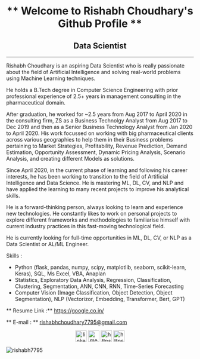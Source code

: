 <h1 align="center">** Welcome to Rishabh Choudhary's Github Profile **</h1>
<h2 align="center">Data Scientist</h2>

---

Rishabh Choudhary is an aspiring Data Scientist who is really passionate about the field of Artificial Intelligence and solving real-world problems using Machine Learning techniques.

He holds a B.Tech degree in Computer Science Engineering with prior professional experience of 2.5+ years in management consulting in the pharmaceutical domain.

After graduation, he worked for ~2.5 years from Aug 2017 to April 2020 in the consulting firm, ZS as a Business Technolgy Analyst from Aug 2017 to Dec 2019 and then as a Senior Business Technology Analyst from Jan 2020 to April 2020. His work focussed on working with big pharmaceutical clients across various geographies to help them in their Business problems pertaining to Market Strategies, Profitability, Revenue Prediction, Demand Estimation, Opportunity Assessment, Dynamic Pricing Analysis, Scenario Analysis, and creating different Models as solutions.

Since April 2020, in the current phase of learning and following his career interests, he has been working to transition to the field of Artificial Intelligence and Data Science. He is mastering ML, DL, CV, and NLP and have applied the learning to many recent projects to improve his analytical skills.

He is a forward-thinking person, always looking to learn and experience new technologies. He constantly likes to work on personal projects to explore different frameworks and methodologies to familiarise himself with current industry practices in this fast-moving technological field.

He is currently looking for full-time opportunities in ML, DL, CV, or NLP as a Data Scientist or AL/ML Engineer.

Skills :
- Python (flask, pandas, numpy, scipy, matplotlib, seaborn, scikit-learn, Keras), SQL, Ms Excel, VBA, Anaplan
- Statistics, Exploratory Data Analysis, Regression, Classification, Clustering, Segmentation, ANN, CNN, RNN, Time-Series Forecasting
- Computer Vision (Image Classification, Object Detection, Object Segmentation), NLP (Vectorizor, Embedding, Transformer, Bert, GPT)

** Resume Link :** https://google.co.in/

** E-mail : ** rishabhchoudhary7795@gmail.com


<p align="center">
    <a href="https://linkedin.com/in/rishabh7795" target="blank"><img align="center" src="https://cdn.jsdelivr.net/npm/simple-icons@3.0.1/icons/linkedin.svg" alt="linkedin.com/in/rishabh7795" height="30" width="30" /></a>
    <a href="https://medium.com/@rishabh7795" target="blank"><img align="center" src="https://cdn.jsdelivr.net/npm/simple-icons@3.0.1/icons/medium.svg" alt="medium.com/@rishabh7795" height="30" width="30" /></a>
    <a href="https://www.kaggle.com/rishabh7795" target="blank"><img align="center" src="https://cdn.jsdelivr.net/npm/simple-icons@3.0.1/icons/kaggle.svg" alt="https://www.kaggle.com/rishabh7795" height="30" width="30" /></a>
    <a href="https://www.twitter.com/rishabh7795" target="blank"><img align="center" src="https://cdn.jsdelivr.net/npm/simple-icons@3.0.1/icons/twitter.svg" alt="https://www.twitter.com/rishabh7795" height="30" width="30" /></a>

</p>

<p align="left"> <img src="https://komarev.com/ghpvc/?username=rishabh7795" alt="rishabh7795" /> </p>
